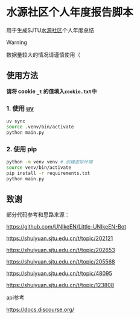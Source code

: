 # 水源社区个人年度报告脚本

用于生成SJTU[水源社区](https://shuiyuan.sjtu.edu.cn)个人年度总结

>[!Warning]
>数据量较大的情况请谨慎使用（

## 使用方法

**请将 cookie `_t` 的值填入`cookie.txt`中**

### 1. 使用 [uv](https://github.com/astral-sh/uv)

```sh
uv sync
source .venv/bin/activate
python main.py
```

### 2. 使用 pip

```sh
python -m venv venv # 创建虚拟环境
source venv/bin/activate
pip install -r requirements.txt
python main.py
```


## 致谢

部分代码参考和思路来源：

https://github.com/UNIkeEN/Little-UNIkeEN-Bot

https://shuiyuan.sjtu.edu.cn/t/topic/202121

https://shuiyuan.sjtu.edu.cn/t/topic/202653

https://shuiyuan.sjtu.edu.cn/t/topic/205568

https://shuiyuan.sjtu.edu.cn/t/topic/48095

https://shuiyuan.sjtu.edu.cn/t/topic/123808

api参考

https://docs.discourse.org/
